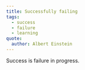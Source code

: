 ```yaml
---
title: Successfully failing
tags:
  - success
  - failure
  - learning
quote:
  author: Albert Einstein
---
```


Success is failure in progress.
